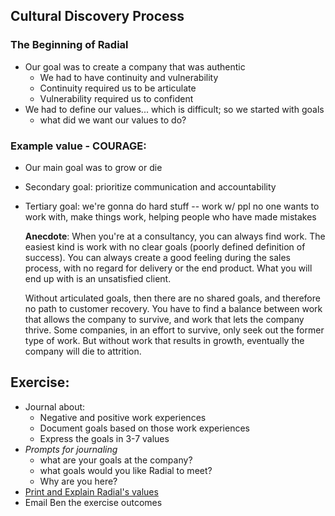 ## Cultural Discovery Process

### The Beginning of Radial

- Our goal was to create a company that was authentic
    - We had to have continuity and vulnerability
    - Continuity required us to be articulate
    - Vulnerability required us to confident
- We had to define our values... which is difficult; so we started with goals
    - what did we want our values to do?

### Example value - COURAGE:
- Our main goal was to grow or die
- Secondary goal: prioritize communication and accountability
- Tertiary goal: we're gonna do hard stuff -- work w/ ppl no one wants to work with, make things work, helping people who have made mistakes

  **Anecdote**: When you're at a consultancy, you can always find work. The easiest kind is work with no clear goals (poorly defined definition of success). You can always create a good feeling during the sales process, with no regard for delivery or the end product. What you will end up with is an unsatisfied client.

  Without articulated goals, then there are no shared goals, and therefore no path to customer recovery. You have to find a balance between work that allows the company to survive, and work that lets the company thrive. Some companies, in an effort to survive, only seek out the former type of work. But without work that results in growth, eventually the company will die to attrition.

## Exercise:

- Journal about:
    - Negative and positive work experiences
    - Document goals based on those work experiences
    - Express the goals in 3-7 values
- *Prompts for journaling*
    - what are your goals at the company?
    - what goals would you like Radial to meet?
    - Why are you here?
- [Print and Explain Radial's values](https://docs.google.com/document/d/1hKsVmu2wRSdnbVm6xqWsm3zc3fERbJXVH7N4ANy8jI0/edit)
- Email Ben the exercise outcomes

